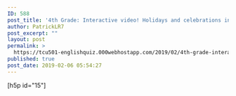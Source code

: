 ```yaml
---
ID: 588
post_title: '4th Grade: Interactive video! Holidays and celebrations in my region'
author: PatrickLR7
post_excerpt: ""
layout: post
permalink: >
  https://tcu501-englishquiz.000webhostapp.com/2019/02/4th-grade-interactive-video-holidays-and-celebrations-in-my-region
published: true
post_date: 2019-02-06 05:54:27
---
```

<!-- wp:paragraph -->
<p>

[h5p id="15"]

</p>
<!-- /wp:paragraph -->